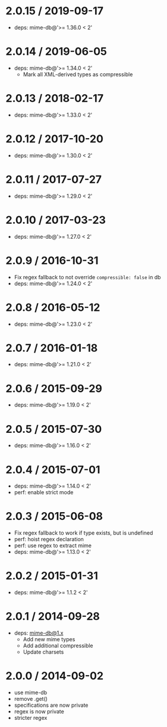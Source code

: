 2.0.15 / 2019-09-17
===================

  * deps: mime-db@'>= 1.36.0 < 2'

2.0.14 / 2019-06-05
===================

  * deps: mime-db@'>= 1.34.0 < 2'
    - Mark all XML-derived types as compressible

2.0.13 / 2018-02-17
===================

  * deps: mime-db@'>= 1.33.0 < 2'

2.0.12 / 2017-10-20
===================

  * deps: mime-db@'>= 1.30.0 < 2'

2.0.11 / 2017-07-27
===================

  * deps: mime-db@'>= 1.29.0 < 2'

2.0.10 / 2017-03-23
===================

  * deps: mime-db@'>= 1.27.0 < 2'

2.0.9 / 2016-10-31
==================

  * Fix regex fallback to not override `compressible: false` in db
  * deps: mime-db@'>= 1.24.0 < 2'

2.0.8 / 2016-05-12
==================

  * deps: mime-db@'>= 1.23.0 < 2'

2.0.7 / 2016-01-18
==================

  * deps: mime-db@'>= 1.21.0 < 2'

2.0.6 / 2015-09-29
==================

  * deps: mime-db@'>= 1.19.0 < 2'

2.0.5 / 2015-07-30
==================

  * deps: mime-db@'>= 1.16.0 < 2'

2.0.4 / 2015-07-01
==================

  * deps: mime-db@'>= 1.14.0 < 2'
  * perf: enable strict mode

2.0.3 / 2015-06-08
==================

  * Fix regex fallback to work if type exists, but is undefined
  * perf: hoist regex declaration
  * perf: use regex to extract mime
  * deps: mime-db@'>= 1.13.0 < 2'

2.0.2 / 2015-01-31
==================

  * deps: mime-db@'>= 1.1.2 < 2'

2.0.1 / 2014-09-28
==================

  * deps: mime-db@1.x
    - Add new mime types
    - Add additional compressible
    - Update charsets


2.0.0 / 2014-09-02
==================

  * use mime-db
  * remove .get()
  * specifications are now private
  * regex is now private
  * stricter regex
